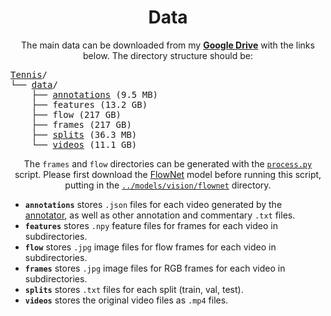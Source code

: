 <h1 align="center">Data</h1>
<p align="center">
The main data can be downloaded from my <a href="https://drive.google.com/open?id=1pZZQO69OHVWZ-NQ1zyvNOBEB-2BcC08Q"><b>Google Drive</b></a> with the links below.
The directory structure should be:
</p>
<pre>
<a href="https://drive.google.com/open?id=1fuHuH_I7c0Hu8TAq-zOG-jXwszCF9Z1B">Tennis</a>/
└── <a href="https://drive.google.com/open?id=1pZZQO69OHVWZ-NQ1zyvNOBEB-2BcC08Q">data</a>/
    ├── <a href="https://drive.google.com/open?id=1XOW8JG-rznZ7rTXCddZaROApnEoV9KZv">annotations</a> (9.5 MB)
    ├── features (13.2 GB)
    ├── flow (217 GB)
    ├── frames (217 GB)
    ├── <a href="https://drive.google.com/open?id=1-QfoToFVyfH5osQMefGyKbY361ASDihG">splits</a> (36.3 MB)
    └── <a href="https://drive.google.com/open?id=1rGIJIwmp_jhB8eoW-KVNYKHlu56l5UAq">videos</a> (11.1 GB)
</pre>

<p align="center">The <code>frames</code> and <code>flow</code> directories can be generated with the <a href="process.py"><code>process.py</code></a> script. Please first download the <a href="https://drive.google.com/open?id=1AwUS8uBLc68j2jMc1dvC8XA4shJ_Amq0">FlowNet</a> model before running this script, putting in the <a href="../models/vision/flownet"><code>../models/vision/flownet</code></a> directory.

<ul>
    <li><code><b>annotations</b></code> stores <code>.json</code> files for each video generated by the <a href="https://github.com/HaydenFaulkner/TemporalEventAnnotator">annotator</a>, as well as other annotation and commentary <code>.txt</code> files.</li>
    <li><code><b>features</b></code> stores <code>.npy</code> feature files for frames for each video in subdirectories.</li>
    <li><code><b>flow</b></code> stores <code>.jpg</code> image files for flow frames for each video in subdirectories.</li>
    <li><code><b>frames</b></code> stores <code>.jpg</code> image files for RGB frames for each video in subdirectories.</li>
    <li><code><b>splits</b></code> stores <code>.txt</code> files for each split (train, val, test).</li>
    <li><code><b>videos</b></code> stores the original video files as <code>.mp4</code> files.</li>
</ul>
